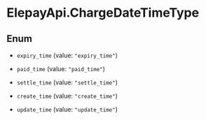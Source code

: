 # ElepayApi.ChargeDateTimeType

## Enum


* `expiry_time` (value: `"expiry_time"`)

* `paid_time` (value: `"paid_time"`)

* `settle_time` (value: `"settle_time"`)

* `create_time` (value: `"create_time"`)

* `update_time` (value: `"update_time"`)


